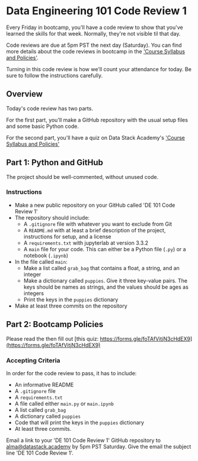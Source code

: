 # Data Engineering 101 Code Review 1

Every Friday in bootcamp, you'll have a code review to show that you've learned the skills for that week. Normally, they're not visible til that day. 

Code reviews are due at 5pm PST the next day (Saturday). You can find more details about the code reviews in bootcamp in the ['Course Syllabus and Policies'](https://docs.google.com/document/d/1-k3e7yBTYhT00aO3yYzlBqNF37SpIKuF-swhT1kNxwk/edit?usp=sharing).

Turning in this code review is how we'll count your attendance for today. Be sure to follow the instructions carefully. 

## Overview
Today's code review has two parts.

For the first part, you'll make a GitHub repository with the usual setup files and some basic Python code. 

For the second part, you'll have a quiz on Data Stack Academy's ['Course Syllabus and Policies'](https://docs.google.com/document/d/1-k3e7yBTYhT00aO3yYzlBqNF37SpIKuF-swhT1kNxwk/edit?usp=sharing)

## Part 1: Python and GitHub
The project should be well-commented, without unused code.

### Instructions
- Make a new public repository on your GitHub called 'DE 101 Code Review 1'
- The repository should include:
    - A `.gitignore` file with whatever you want to exclude from Git
    - A `README.md` with at least a brief description of the project, instructions for setup, and a license
    - A  `requirements.txt` with jupyterlab at version 3.3.2
    - A `main` file for your code. This can either be a Python file (`.py`) or a notebook (`.ipynb`)
- In the file called `main`:
    - Make a list called `grab_bag` that contains a float, a string, and an integer
    - Make a dictionary called `puppies`. Give it three key-value pairs. The keys should be names as strings, and the values should be ages as integers
    - Print the keys in the `puppies` dictionary
- Make at least three commits on the repository

## Part 2: Bootcamp Policies
Please read the then fill out [this quiz:
https://forms.gle/foTAfVitjN3cHdEX9](https://forms.gle/foTAfVitjN3cHdEX9)


### Accepting Criteria
In order for the code review to pass, it has to include:
- An informative README
- A `.gitignore` file
- A  `requirements.txt`
- A file called either `main.py` or `main.ipynb`
- A list called `grab_bag`
- A dictionary called `puppies`
- Code that will print the keys in the `puppies` dictionary
- At least three commits. 

Email a link to your 'DE 101 Code Review 1' GitHub repository to alma@datastack.academy by 5pm PST Saturday. Give the email the subject line 'DE 101 Code Review 1'.

